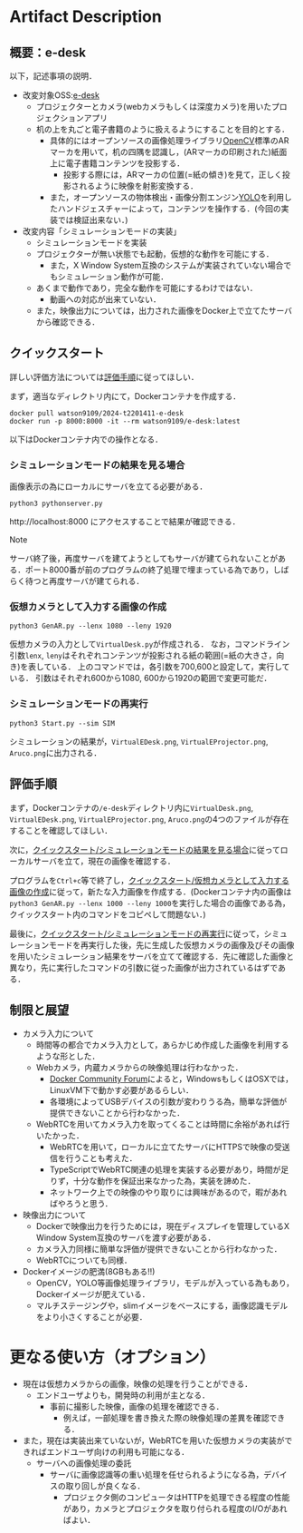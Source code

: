 # Artifact Description

## 概要：e-desk

以下，記述事項の説明．

* 改変対象OSS:[e-desk](https://github.com/ryusuke-m/e-desk)
  + プロジェクターとカメラ(webカメラもしくは深度カメラ)を用いたプロジェクションアプリ
  + 机の上を丸ごと電子書籍のように扱えるようにすることを目的とする．
    + 具体的にはオープンソースの画像処理ライブラリ[OpenCV](https://opencv.org)標準のARマーカを用いて，机の四隅を認識し，(ARマーカの印刷された)紙面上に電子書籍コンテンツを投影する．
      + 投影する際には，ARマーカの位置(=紙の傾き)を見て，正しく投影されるように映像を射影変換する．
    + また，オープンソースの物体検出・画像分割エンジン[YOLO](https://docs.ultralytics.com/ja)を利用したハンドジェスチャーによって，コンテンツを操作する．(今回の実装では検証出来ない．)
* 改変内容「シミュレーションモードの実装」
  + シミュレーションモードを実装
  + プロジェクターが無い状態でも起動，仮想的な動作を可能にする．
    + また，X Window System互換のシステムが実装されていない場合でもシミュレーション動作が可能．
  + あくまで動作であり，完全な動作を可能にするわけではない．
    + 動画への対応が出来ていない．
  + また，映像出力については，出力された画像をDocker上で立てたサーバから確認できる．

## クイックスタート

詳しい評価方法については[評価手順](#評価手順)に従ってほしい．

まず，適当なディレクトリ内にて，Dockerコンテナを作成する．
```
docker pull watson9109/2024-t2201411-e-desk
docker run -p 8000:8000 -it --rm watson9109/e-desk:latest 
```
以下はDockerコンテナ内での操作となる．
### シミュレーションモードの結果を見る場合
画像表示の為にローカルにサーバを立てる必要がある．
```
python3 pythonserver.py
```
http://localhost:8000 にアクセスすることで結果が確認できる．
> [!NOTE]
> サーバ終了後，再度サーバを建てようとしてもサーバが建てられないことがある．ポート8000番が前のプログラムの終了処理で埋まっている為であり，しばらく待つと再度サーバが建てられる．


### 仮想カメラとして入力する画像の作成
```
python3 GenAR.py --lenx 1080 --leny 1920
```
仮想カメラの入力として`VirtualDesk.py`が作成される．
なお，コマンドライン引数`lenx`, `leny`はそれぞれコンテンツが投影される紙の範囲(=紙の大きさ，向き)を表している．
上のコマンドでは，各引数を700,600と設定して，実行している．
引数はそれぞれ600から1080, 600から1920の範囲で変更可能だ．

### シミュレーションモードの再実行
```
python3 Start.py --sim SIM
```
シミュレーションの結果が，`VirtualEDesk.png`, `VirtualEProjector.png`, `Aruco.png`に出力される．

## 評価手順

まず，Dockerコンテナの`/e-desk`ディレクトリ内に`VirtualDesk.png`, `VirtualEDesk.png`, `VirtualEProjector.png`, `Aruco.png`の4つのファイルが存在することを確認してほしい．

次に，[クイックスタート/シミュレーションモードの結果を見る場合](#シミュレーションモードの結果を見る場合)に従ってローカルサーバを立て，現在の画像を確認する．

プログラムを`Ctrl+c`等で終了し，[クイックスタート/仮想カメラとして入力する画像の作成](#仮想カメラとして入力する画像の作成)に従って，新たな入力画像を作成する．(Dockerコンテナ内の画像は`python3 GenAR.py --lenx 1000 --leny 1000`を実行した場合の画像である為，クイックスタート内のコマンドをコピペして問題ない．)

最後に，[クイックスタート/シミュレーションモードの再実行](#シミュレーションモードの再実行)に従って，シミュレーションモードを再実行した後，先に生成した仮想カメラの画像及びその画像を用いたシミュレーション結果をサーバを立てて確認する．先に確認した画像と異なり，先に実行したコマンドの引数に従った画像が出力されているはずである．

## 制限と展望
* カメラ入力について
  * 時間等の都合でカメラ入力として，あらかじめ作成した画像を利用するような形とした．
  * Webカメラ，内蔵カメラからの映像処理は行わなかった．
    + [Docker Community Forum](https://forums.docker.com/t/how-to-use-a-host-usb-device-in-a-container-in-docker-desktop/138905)によると，WindowsもしくはOSXでは，LinuxVM下で動かす必要があるらしい．
    + 各環境によってUSBデバイスの引数が変わりうる為，簡単な評価が提供できないことから行わなかった．
  * WebRTCを用いてカメラ入力を取ってくることは時間に余裕があれば行いたかった．
    + WebRTCを用いて，ローカルに立てたサーバにHTTPSで映像の受送信を行うことも考えた．
    + TypeScriptでWebRTC関連の処理を実装する必要があり，時間が足りず，十分な動作を保証出来なかった為，実装を諦めた．
    + ネットワーク上での映像のやり取りには興味があるので，暇があればやろうと思う．
* 映像出力について
  * Dockerで映像出力を行うためには，現在ディスプレイを管理しているX Window System互換のサーバを渡す必要がある．
  * カメラ入力同様に簡単な評価が提供できないことから行わなかった．
  * WebRTCについても同様．  
* Dockerイメージの肥満(8GBもある!!)
  + OpenCV，YOLO等画像処理ライブラリ，モデルが入っている為もあり，Dockerイメージが肥えている．
  + マルチステージングや，slimイメージをベースにする，画像認識モデルをより小さくすることが必要．
# 更なる使い方（オプション）

* 現在は仮想カメラからの画像，映像の処理を行うことができる．
  * エンドユーザよりも，開発時の利用が主となる．
    * 事前に撮影した映像，画像の処理を確認できる．
      * 例えば，一部処理を書き換えた際の映像処理の差異を確認できる．
* また，現在は実装出来ていないが，WebRTCを用いた仮想カメラの実装ができればエンドユーザ向けの利用も可能になる．
  * サーバへの画像処理の委託
    * サーバに画像認識等の重い処理を任せられるようになる為，デバイスの取り回しが良くなる．
      * プロジェクタ側のコンピュータはHTTPを処理できる程度の性能があり，カメラとプロジェクタを取り付られる程度のI/Oがあればよい．